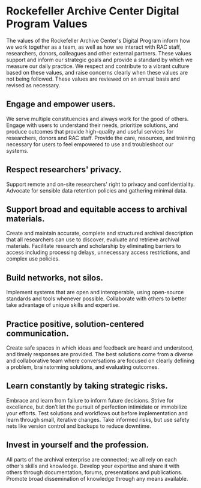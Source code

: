 # Rockefeller Archive Center Digital Program Values

The values of the Rockefeller Archive Center's Digital Program inform how we work together as a team, as well as how we interact with RAC staff, researchers, donors, colleagues and other external partners. These values support and inform our strategic goals and provide a standard by which we measure our daily practice. We respect and contribute to a vibrant culture based on these values, and raise concerns clearly when these values are not being followed. These values are reviewed on an annual basis and revised as necessary.

## Engage and empower users.

We serve multiple constituencies and always work for the good of others. Engage with users to understand their needs, prioritize solutions, and produce outcomes that provide high-quality and useful services for researchers, donors and RAC staff. Provide the care, resources, and training necessary for users to feel empowered to use and troubleshoot our systems.

## Respect researchers' privacy.

Support remote and on-site researchers' right to privacy and confidentiality. Advocate for sensible data retention policies and gathering minimal data.

## Support broad and equitable access to archival materials.

Create and maintain accurate, complete and structured archival description that all researchers can use to discover, evaluate and retrieve archival materials. Facilitate research and scholarship by eliminating barriers to access including processing delays, unnecessary access restrictions, and complex use policies.

## Build networks, not silos.

Implement systems that are open and interoperable, using open-source standards and tools whenever possible. Collaborate with others to better take advantage of unique skills and expertise.

## Practice positive, solution-centered communication.

Create safe spaces in which ideas and feedback are heard and understood, and timely responses are provided. The best solutions come from a diverse and collaborative team where conversations are focused on clearly defining a problem, brainstorming solutions, and evaluating outcomes.

## Learn constantly by taking strategic risks.

Embrace and learn from failure to inform future decisions. Strive for excellence, but don’t let the pursuit of perfection intimidate or immobilize your efforts. Test solutions and workflows out before implementation and learn through small, iterative changes. Take informed risks, but use safety nets like version control and backups to reduce downtime.

## Invest in yourself and the profession.

All parts of the archival enterprise are connected; we all rely on each other's skills and knowledge. Develop your expertise and share it with others through documentation, forums, presentations and publications. Promote broad dissemination of knowledge through any means available.
